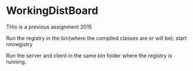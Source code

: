 # WorkingDistBoard
THis is a previous assignment 2015

Run the registry in the bin(where the compiled classes are or will be): start rmiregistry

Run the server and client in the same bin folder where the registry is running.
